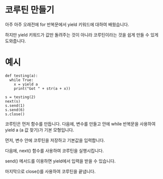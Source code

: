 # 코루틴 만들기

아주 아주 오래전에 for 반복문에서 yield 키워드에 대하여 배웠습니다.

하지만 yield 키워드가 값만 돌려주는 것이 아니라 코루틴이라는 것을 쉽게 만들 수 있게 도와줍니다.

# 예시

```
def testing(a):
  while True:
    x = yield a
    print("Got " + str(a + x))

s = testing(2)
next(s)
s.send(1)
s.send(6)
s.close()
```

코루틴은 먼저 함수를 만듭니다. 다음에, 변수를 만들고 안에 while 반복문을 사용하여 yield a (a 값 찾기)가 기본 모형입니다.

먼저, 변수 안에 코루틴을 저장하고 기본값을 입력합니다.

다음에, next() 함수를 사용하여 코루틴을 실행시킵니다.

send() 메서드를 이용하면 yield에서 입력을 받을 수 있습니다.

마지막으로 close()를 사용하여 코루틴을 끝냅니다.
